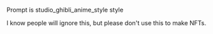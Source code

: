 Prompt is studio_ghibli_anime_style style

I know people will ignore this, but please don't use this to make NFTs. 